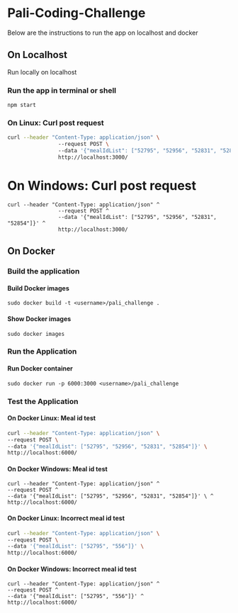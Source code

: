 # Pali-Coding-Challenge
<p> Below are the instructions to run the app on localhost and docker</p>

## On Localhost
<p>Run locally on localhost</p>

### Run the app in terminal or shell 
```
npm start
```
### On Linux: Curl post request 
``` bash 
curl --header "Content-Type: application/json" \ 
                --request POST \ 
                --data '{"mealIdList": ["52795", "52956", "52831", "52854"]}' \ 
                http://localhost:3000/
``` 
# On Windows: Curl post request 
``` batch 
curl --header "Content-Type: application/json" ^ 
                --request POST ^ 
                --data '{"mealIdList": ["52795", "52956", "52831", "52854"]}' ^
                http://localhost:3000/
```

## On Docker
### Build the application
#### Build Docker images 
```
sudo docker build -t <username>/pali_challenge .
``` 
#### Show Docker images
```
sudo docker images
``` 
### Run the Application
#### Run Docker container 
```
sudo docker run -p 6000:3000 <username>/pali_challenge
``` 
### Test the Application
#### On Docker Linux: Meal id test 
``` bash
curl --header "Content-Type: application/json" \ 
--request POST \ 
--data '{"mealIdList": ["52795", "52956", "52831", "52854"]}' \ 
http://localhost:6000/ 
``` 
#### On Docker Windows: Meal id test 
``` batch
curl --header "Content-Type: application/json" ^ 
--request POST ^ 
--data '{"mealIdList": ["52795", "52956", "52831", "52854"]}' \ ^ 
http://localhost:6000/
```
#### On Docker Linux: Incorrect meal id test 
``` bash
curl --header "Content-Type: application/json" \ 
--request POST \ 
--data '{"mealIdList": ["52795", "556"]}' \ 
http://localhost:6000/ 
``` 
#### On Docker Windows: Incorrect meal id test 
``` batch
curl --header "Content-Type: application/json" ^ 
--request POST ^ 
--data '{"mealIdList": ["52795", "556"]}' ^ 
http://localhost:6000/ 
```
